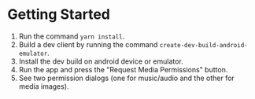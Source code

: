 # Getting Started

1. Run the command `yarn install`.
2. Build a dev client by running the command `create-dev-build-android-emulator`.
3. Install the dev build on android device or emulator.
4. Run the app and press the "Request Media Permissions" button.
5. See two permission dialogs (one for music/audio and the other for media images).